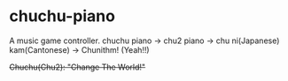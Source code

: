 # chuchu-piano
A music game controller.  chuchu piano -> chu2 piano -> chu ni(Japanese) kam(Cantonese) -> Chunithm! (Yeah!!)

~~Chuchu(Chu2): "Change The World!"~~
